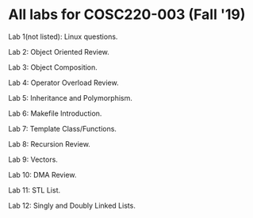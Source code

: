 # All labs for COSC220-003 (Fall '19)


Lab 1(not listed): Linux questions.

Lab 2: Object Oriented Review.

Lab 3: Object Composition.

Lab 4: Operator Overload Review.

Lab 5: Inheritance and Polymorphism.

Lab 6: Makefile Introduction.

Lab 7: Template Class/Functions.

Lab 8: Recursion Review.

Lab 9: Vectors.

Lab 10: DMA Review.

Lab 11: STL List.

Lab 12: Singly and Doubly Linked Lists.
